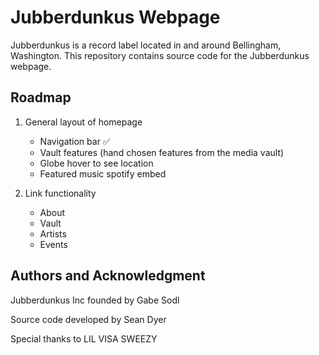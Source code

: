 # Jubberdunkus Webpage

Jubberdunkus is a record label located in and around Bellingham, Washington.  This repository contains source code for the Jubberdunkus webpage.  

## Roadmap

1. General layout of homepage
   * Navigation bar ✅
   * Vault features (hand chosen features from the media vault)
   * Globe hover to see location
   * Featured music spotify embed

2. Link functionality
   * About
   * Vault
   * Artists
   * Events

## Authors and Acknowledgment

Jubberdunkus Inc founded by Gabe Sodl

Source code developed by Sean Dyer

Special thanks to LIL VISA SWEEZY
